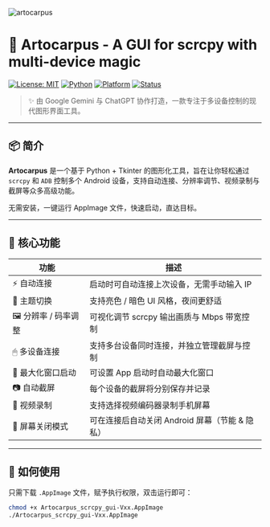 ![artocarpus](https://github.com/user-attachments/assets/290bbf63-14cd-4c6b-92a7-b8d732462ecc)



# 🌿 Artocarpus - A GUI for scrcpy with multi-device magic

[![License: MIT](https://img.shields.io/badge/License-MIT-green.svg)](LICENSE)
[![Python](https://img.shields.io/badge/Python-3.x-blue.svg)](https://www.python.org/)
[![Platform](https://img.shields.io/badge/Platform-Linux--AppImage-important)](#)
[![Status](https://img.shields.io/badge/Status-Active-brightgreen)](#)

> ✨ 由 Google Gemini 与 ChatGPT 协作打造，一款专注于多设备控制的现代图形界面工具。

---

## 📦 简介

**Artocarpus** 是一个基于 Python + Tkinter 的图形化工具，旨在让你轻松通过 `scrcpy` 和 `ADB` 控制多个 Android 设备，支持自动连接、分辨率调节、视频录制与截屏等众多高级功能。

无需安装，一键运行 AppImage 文件，快速启动，直达目标。

---

## 🎯 核心功能

| 功能                 | 描述                                                                 |
|----------------------|----------------------------------------------------------------------|
| ⚡ 自动连接           | 启动时可自动连接上次设备，无需手动输入 IP                           |
| 🎨 主题切换           | 支持亮色 / 暗色 UI 风格，夜间更舒适                                 |
| 🖼 分辨率 / 码率调整  | 可视化调节 scrcpy 输出画质与 Mbps 带宽控制                          |
| 🖱 多设备连接         | 支持多台设备同时连接，并独立管理截屏与控制                         |
| 🔲 最大化窗口启动     | 可设置 App 启动时自动最大化窗口                                     |
| 📷 自动截屏           | 每个设备的截屏将分别保存并记录                                      |
| 🎥 视频录制           | 支持选择视频编码器录制手机屏幕                                     |
| 🌙 屏幕关闭模式       | 可在连接后自动关闭 Android 屏幕（节能 & 隐私）                      |

---

## 🚀 如何使用

只需下载 `.AppImage` 文件，赋予执行权限，双击运行即可：

```bash
chmod +x Artocarpus_scrcpy_gui-Vxx.AppImage
./Artocarpus_scrcpy_gui-Vxx.AppImage
